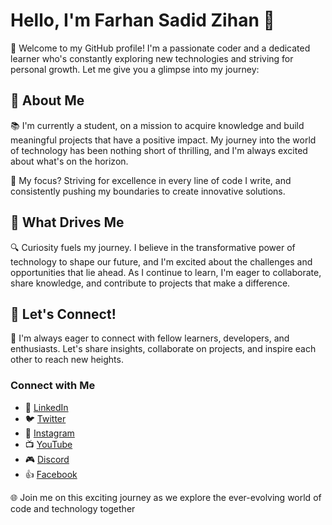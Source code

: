 # Hello, I'm Farhan Sadid Zihan 👋

🚀 Welcome to my GitHub profile! I'm a passionate coder and a dedicated learner who's constantly exploring new technologies and striving for personal growth. Let me give you a glimpse into my journey:

## 🌱 About Me

📚 I'm currently a student, on a mission to acquire knowledge and build meaningful projects that have a positive impact. My journey into the world of technology has been nothing short of thrilling, and I'm always excited about what's on the horizon.

🎯 My focus? Striving for excellence in every line of code I write, and consistently pushing my boundaries to create innovative solutions.

## 🚀 What Drives Me

🔍 Curiosity fuels my journey. I believe in the transformative power of technology to shape our future, and I'm excited about the challenges and opportunities that lie ahead. As I continue to learn, I'm eager to collaborate, share knowledge, and contribute to projects that make a difference.

## 🌟 Let's Connect!

🤝 I'm always eager to connect with fellow learners, developers, and enthusiasts. Let's share insights, collaborate on projects, and inspire each other to reach new heights.

### Connect with Me

- 💼 [LinkedIn](https://www.linkedin.com/in/farhansadidzihan/)
- 🐦 [Twitter](https://twitter.com/farhansadzihan)
- 📸 [Instagram](https://www.instagram.com/farhansadidzihan/)
- 📺 [YouTube](https://youtube.com/@FarhanSadidZihan)
- 🎮 [Discord](https://discord.gg/)
- 👍 [Facebook]([https://www.facebook.com](https://www.facebook.com/profile.php?id=61550834044157)/)

🌐 Join me on this exciting journey as we explore the ever-evolving world of code and technology together
